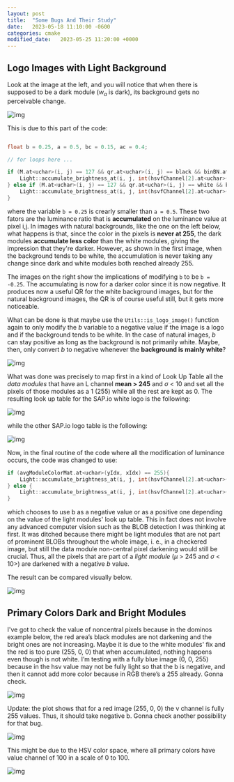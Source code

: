 ```yaml
---
layout: post
title:  "Some Bugs And Their Study"
date:   2023-05-18 11:10:00 -0600
categories: cmake
modified_date:   2023-05-25 11:20:00 +0000
---
```


## Logo Images with Light Background

Look at the image at the left, and you will notice that when there is supposed to be a dark module ($w_a$ is dark), its background gets no perceivable change. 

![img]({{site.url}}/img/8/light-background-bug.png)

This is due to this part of the code:

```c++

float b = 0.25, a = 0.5, bc = 0.15, ac = 0.4;

// for loops here ...

if (M.at<uchar>(i, j) == 127 && qr.at<uchar>(i, j) == black && binBN.at<uchar>(i, j) == black){
    Light::accumulate_brightness_at(i, j, int(hsvfChannel[2].at<uchar>(i, j) * b), hsvfChannel[2]);
} else if (M.at<uchar>(i, j) == 127 && qr.at<uchar>(i, j) == white && binBN.at<uchar>(i, j) == black){
    Light::accumulate_brightness_at(i, j, int(hsvfChannel[2].at<uchar>(i, j) * a), hsvfChannel[2]);
}

```

where the variable `b = 0.25` is crearly smaller than `a = 0.5`. These two fators are the luminance ratio that is **accumulated** on the luminance value at pixel i,j. In images with natural backgrounds, like the one on the left below, what happens is that, since the color in the pixels is **never at 255**, the dark modules **accumulate less color** than the white modules, giving the impression that they're darker. However, as shown in the first image, when the background tends to be white, the accumulation is never taking any change since dark and white modules both reached already 255. 

The images on the right show the implications of modifying `b` to be `b = -0.25`. The accumulating is now for a darker color since it is now negative. It produces now a useful QR for the white background images, but for the natural background images, the QR is of course useful still, but it gets more noticeable.

What can be done is that maybe use the `Utils::is_logo_image()` function again to only modify the $b$ variable to a negative value if the image is a logo and if the background tends to be white. In the case of natural images, $b$ can stay positive as long as the background is not primarily white. Maybe, then, only convert $b$ to negative whenever the **background is mainly white**?

![img]({{site.url}}/img/8/natural-background-bug.png)

What was done was precisely to map first in a kind of Look Up Table all the *data modules* that have an L channel **mean > 245** and $\sigma$ < 10 and set all the pixels of those modules as a 1 (255) while all the rest are kept as 0. The resulting look up table for the SAP.io white logo is the following:

![img]({{site.url}}/img/8/light-modules-map.png)

while the other SAP.io logo table is the following:

![img]({{site.url}}/img/8/light-modules-map2.png)

Now, in the final routine of the code where all the modification of luminance occurs, the code was changed to use:

```c++
if (avgModuleColorMat.at<uchar>(yIdx, xIdx) == 255){
    Light::accumulate_brightness_at(i, j, int(hsvfChannel[2].at<uchar>(i, j) * -b), hsvfChannel[2]);
} else {
    Light::accumulate_brightness_at(i, j, int(hsvfChannel[2].at<uchar>(i, j) * b), hsvfChannel[2]);
}
```

which chooses to use b as a negative value or as a positive one depending on the value of the light modules' look up table. This in fact does not involve any advanced computer vision such as the BLOB detection I was thinking at first. It was ditched because there might be light modules that are not part of prominent BLOBs throughout the whole image, i. e., in a checkered image, but still the data module non-central pixel darkening would still be crucial. Thus, all the pixels that are part of a *light module* ($\mu$ > 245 and $\sigma$ < 10>) are darkened with a negative $b$ value.

The result can be compared visually below.

![img]({{site.url}}/img/8/fix-image2.png)

## Primary Colors Dark and Bright Modules

I've got to check the value of noncentral pixels because in the dominos example below, the red area’s black modules are not darkening and the bright ones are not increasing. Maybe it is due to the white modules' fix and the red is too pure (255, 0, 0) that when accumulated, nothing happens even though is not white. I’m testing with a fully blue image (0, 0, 255) because in the hsv value may not be fully light so that the b is negative, and then it cannot add more color because in RGB there’s a 255 already. Gonna check. 

![img]({{site.url}}/img/8/dominos-test.png)

Update: the plot shows that for a red image (255, 0, 0) the v channel is fully 255 values. Thus, it should take negative b. Gonna check another possibility for that bug.

![img]({{site.url}}/img/8/hsv-test.png)

This might be due to the HSV color space, where all primary colors have value channel of 100 in a scale of 0 to 100.

![img]({{site.url}}/img/8/hsv-cone.png)



